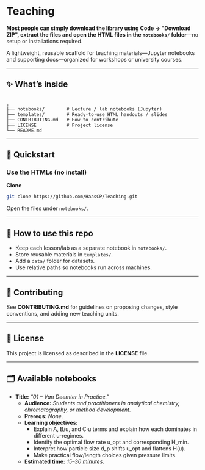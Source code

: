 # Teaching

**Most people can simply download the library using Code -> "Download ZIP", extract the files and open the HTML files in the `notebooks/` folder**—no setup or installations required.

A lightweight, reusable scaffold for teaching materials—Jupyter notebooks and supporting docs—organized for workshops or university courses.

---

## ✨ What’s inside

```

.
├── notebooks/        # Lecture / lab notebooks (Jupyter)
├── templates/        # Ready-to-use HTML handouts / slides
├── CONTRIBUTING.md   # How to contribute
├── LICENSE           # Project license
└── README.md

````

---

## 🚀 Quickstart

### Use the HTMLs (no install)
**Clone**
   ```bash
   git clone https://github.com/HaasCP/Teaching.git
   ```

Open the files under `notebooks/`.

---

## 🧭 How to use this repo

* Keep each lesson/lab as a separate notebook in `notebooks/`.
* Store reusable materials in `templates/`.
* Add a `data/` folder for datasets.
* Use relative paths so notebooks run across machines.

---

## 🤝 Contributing

See **CONTRIBUTING.md** for guidelines on proposing changes, style conventions, and adding new teaching units.

---

## 📄 License

This project is licensed as described in the **LICENSE** file.

---

## 🗂️ Available notebooks

* **Title:** *“01 – Van Deemter in Practice.”*
   * **Audience:** *Students and practitioners in analytical chemistry, chromatography, or method development.*
   * **Prereqs:** *None.*
   * **Learning objectives:**
      * Explain A, B/u, and C·u terms and explain how each dominates in different u-regimes.
      * Identify the optimal flow rate u_opt and corresponding H_min.
      * Interpret how particle size d_p shifts u_opt and flattens H(u).
      * Make practical flow/length choices given pressure limits.
   * **Estimated time:** *15–30 minutes.*
